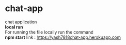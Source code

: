 # chat-app <br>
chat application <br>
**local run**<br>
For running the file locally run the command <br>
**npm start**
link : https://yash7818chat-app.herokuapp.com
